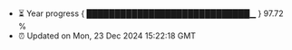 - ⏳ Year progress { █████████████████████████████▁ } 97.72 %
- ⏰ Updated on Mon, 23 Dec 2024 15:22:18 GMT

